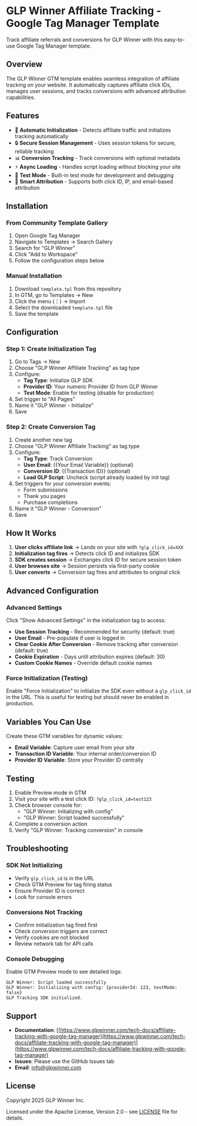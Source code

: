 # GLP Winner Affiliate Tracking - Google Tag Manager Template

Track affiliate referrals and conversions for GLP Winner with this easy-to-use Google Tag Manager template.

## Overview

The GLP Winner GTM template enables seamless integration of affiliate tracking on your website. It automatically captures affiliate click IDs, manages user sessions, and tracks conversions with advanced attribution capabilities.

## Features

- 🚀 **Automatic Initialization** - Detects affiliate traffic and initializes tracking automatically
- 🔒 **Secure Session Management** - Uses session tokens for secure, reliable tracking
- 📊 **Conversion Tracking** - Track conversions with optional metadata
- ⚡ **Async Loading** - Handles script loading without blocking your site
- 🧪 **Test Mode** - Built-in test mode for development and debugging
- 🎯 **Smart Attribution** - Supports both click ID, IP, and email-based attribution

## Installation

### From Community Template Gallery

1. Open Google Tag Manager
2. Navigate to Templates → Search Gallery
3. Search for "GLP Winner"
4. Click "Add to Workspace"
5. Follow the configuration steps below

### Manual Installation

1. Download `template.tpl` from this repository
2. In GTM, go to Templates → New
3. Click the menu (⋮) → Import
4. Select the downloaded `template.tpl` file
5. Save the template

## Configuration

### Step 1: Create Initialization Tag

1. Go to Tags → New
2. Choose "GLP Winner Affiliate Tracking" as tag type
3. Configure:
   - **Tag Type**: Initialize GLP SDK
   - **Provider ID**: Your numeric Provider ID from GLP Winner
   - **Test Mode**: Enable for testing (disable for production)
4. Set trigger to "All Pages"
5. Name it "GLP Winner - Initialize"
6. Save

### Step 2: Create Conversion Tag

1. Create another new tag
2. Choose "GLP Winner Affiliate Tracking" as tag type
3. Configure:
   - **Tag Type**: Track Conversion
   - **User Email**: {{Your Email Variable}} (optional)
   - **Conversion ID**: {{Transaction ID}} (optional)
   - **Load GLP Script**: Uncheck (script already loaded by init tag)
4. Set triggers for your conversion events:
   - Form submissions
   - Thank you pages
   - Purchase completions
5. Name it "GLP Winner - Conversion"
6. Save

## How It Works

1. **User clicks affiliate link** → Lands on your site with `?glp_click_id=XXX`
2. **Initialization tag fires** → Detects click ID and initializes SDK
3. **SDK creates session** → Exchanges click ID for secure session token
4. **User browses site** → Session persists via first-party cookie
5. **User converts** → Conversion tag fires and attributes to original click

## Advanced Configuration

### Advanced Settings

Click "Show Advanced Settings" in the initialization tag to access:

- **Use Session Tracking** - Recommended for security (default: true)
- **User Email** - Pre-populate if user is logged in
- **Clear Cookie After Conversion** - Remove tracking after conversion (default: true)
- **Cookie Expiration** - Days until attribution expires (default: 30)
- **Custom Cookie Names** - Override default cookie names

### Force Initialization (Testing)

Enable "Force Initialization" to initialize the SDK even without a `glp_click_id` in the URL. This is useful for testing but should never be enabled in production.

## Variables You Can Use

Create these GTM variables for dynamic values:

- **Email Variable**: Capture user email from your site
- **Transaction ID Variable**: Your internal order/conversion ID
- **Provider ID Variable**: Store your Provider ID centrally

## Testing

1. Enable Preview mode in GTM
2. Visit your site with a test click ID: `?glp_click_id=test123`
3. Check browser console for:
   - "GLP Winner: Initializing with config"
   - "GLP Winner: Script loaded successfully"
4. Complete a conversion action
5. Verify "GLP Winner: Tracking conversion" in console

## Troubleshooting

### SDK Not Initializing

- Verify `glp_click_id` is in the URL
- Check GTM Preview for tag firing status
- Ensure Provider ID is correct
- Look for console errors

### Conversions Not Tracking

- Confirm initialization tag fired first
- Check conversion triggers are correct
- Verify cookies are not blocked
- Review network tab for API calls

### Console Debugging

Enable GTM Preview mode to see detailed logs:
```
GLP Winner: Script loaded successfully
GLP Winner: Initializing with config: {providerId: 123, testMode: false}
GLP Tracking SDK initialized.
```

## Support

- **Documentation**: [[https://www.glpwinner.com/tech-docs/affiliate-tracking-with-google-tag-manager](https://www.glpwinner.com/tech-docs/affiliate-tracking-with-google-tag-manager)](https://www.glpwinner.com/tech-docs/affiliate-tracking-with-google-tag-manager)
- **Issues**: Please use the GitHub Issues tab
- **Email**: info@glpwinner.com

## License

Copyright 2025 GLP Winner Inc.

Licensed under the Apache License, Version 2.0 - see [LICENSE](LICENSE) file for details.
